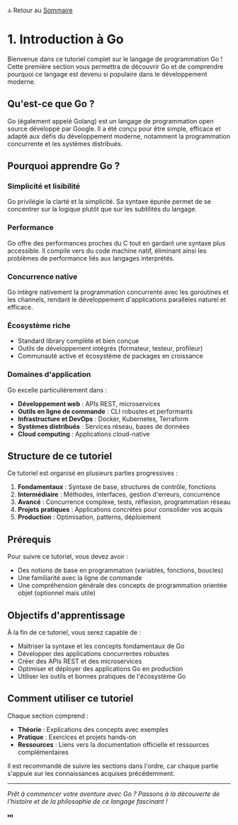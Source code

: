 🔝 Retour au [Sommaire](/SOMMAIRE.md)

# 1. Introduction à Go

Bienvenue dans ce tutoriel complet sur le langage de programmation Go ! Cette première section vous permettra de découvrir Go et de comprendre pourquoi ce langage est devenu si populaire dans le développement moderne.

## Qu'est-ce que Go ?

Go (également appelé Golang) est un langage de programmation open source développé par Google. Il a été conçu pour être simple, efficace et adapté aux défis du développement moderne, notamment la programmation concurrente et les systèmes distribués.

## Pourquoi apprendre Go ?

### Simplicité et lisibilité
Go privilégie la clarté et la simplicité. Sa syntaxe épurée permet de se concentrer sur la logique plutôt que sur les subtilités du langage.

### Performance
Go offre des performances proches du C tout en gardant une syntaxe plus accessible. Il compile vers du code machine natif, éliminant ainsi les problèmes de performance liés aux langages interprétés.

### Concurrence native
Go intègre nativement la programmation concurrente avec les goroutines et les channels, rendant le développement d'applications parallèles naturel et efficace.

### Écosystème riche
- Standard library complète et bien conçue
- Outils de développement intégrés (formateur, testeur, profileur)
- Communauté active et écosystème de packages en croissance

### Domaines d'application
Go excelle particulièrement dans :
- **Développement web** : APIs REST, microservices
- **Outils en ligne de commande** : CLI robustes et performants
- **Infrastructure et DevOps** : Docker, Kubernetes, Terraform
- **Systèmes distribués** : Services réseau, bases de données
- **Cloud computing** : Applications cloud-native

## Structure de ce tutoriel

Ce tutoriel est organisé en plusieurs parties progressives :

1. **Fondamentaux** : Syntaxe de base, structures de contrôle, fonctions
2. **Intermédiaire** : Méthodes, interfaces, gestion d'erreurs, concurrence
3. **Avancé** : Concurrence complexe, tests, réflexion, programmation réseau
4. **Projets pratiques** : Applications concrètes pour consolider vos acquis
5. **Production** : Optimisation, patterns, déploiement

## Prérequis

Pour suivre ce tutoriel, vous devez avoir :
- Des notions de base en programmation (variables, fonctions, boucles)
- Une familiarité avec la ligne de commande
- Une compréhension générale des concepts de programmation orientée objet (optionnel mais utile)

## Objectifs d'apprentissage

À la fin de ce tutoriel, vous serez capable de :
- Maîtriser la syntaxe et les concepts fondamentaux de Go
- Développer des applications concurrentes robustes
- Créer des APIs REST et des microservices
- Optimiser et déployer des applications Go en production
- Utiliser les outils et bonnes pratiques de l'écosystème Go

## Comment utiliser ce tutoriel

Chaque section comprend :
- **Théorie** : Explications des concepts avec exemples
- **Pratique** : Exercices et projets hands-on
- **Ressources** : Liens vers la documentation officielle et ressources complémentaires

Il est recommandé de suivre les sections dans l'ordre, car chaque partie s'appuie sur les connaissances acquises précédemment.

---

*Prêt à commencer votre aventure avec Go ? Passons à la découverte de l'histoire et de la philosophie de ce langage fascinant !*

⏭️
